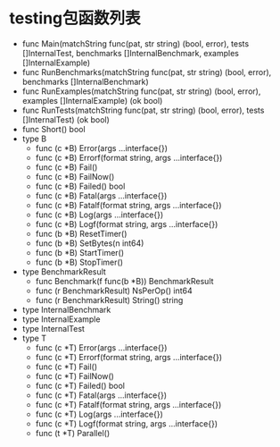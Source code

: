 # testing包函数列表

- func Main(matchString func(pat, str string) (bool, error), tests []InternalTest, benchmarks []InternalBenchmark, examples []InternalExample)
- func RunBenchmarks(matchString func(pat, str string) (bool, error), benchmarks []InternalBenchmark)
- func RunExamples(matchString func(pat, str string) (bool, error), examples []InternalExample) (ok bool)
- func RunTests(matchString func(pat, str string) (bool, error), tests []InternalTest) (ok bool)
- func Short() bool
- type B
  - func (c *B) Error(args ...interface{})
  - func (c *B) Errorf(format string, args ...interface{})
  - func (c *B) Fail()
  - func (c *B) FailNow()
  - func (c *B) Failed() bool
  - func (c *B) Fatal(args ...interface{})
  - func (c *B) Fatalf(format string, args ...interface{})
  - func (c *B) Log(args ...interface{})
  - func (c *B) Logf(format string, args ...interface{})
  - func (b *B) ResetTimer()
  - func (b *B) SetBytes(n int64)
  - func (b *B) StartTimer()
  - func (b *B) StopTimer()
- type BenchmarkResult
  - func Benchmark(f func(b *B)) BenchmarkResult
  - func (r BenchmarkResult) NsPerOp() int64
  - func (r BenchmarkResult) String() string
- type InternalBenchmark
- type InternalExample
- type InternalTest
- type T
  - func (c *T) Error(args ...interface{})
  - func (c *T) Errorf(format string, args ...interface{})
  - func (c *T) Fail()
  - func (c *T) FailNow()
  - func (c *T) Failed() bool
  - func (c *T) Fatal(args ...interface{})
  - func (c *T) Fatalf(format string, args ...interface{})
  - func (c *T) Log(args ...interface{})
  - func (c *T) Logf(format string, args ...interface{})
  - func (t *T) Parallel()

